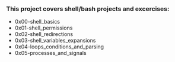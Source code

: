 ### This project covers shell/bash projects and excercises:

- 0x00-shell_basics
- 0x01-shell_permissions
- 0x02-shell_redirections
- 0x03-shell_variables_expansions
- 0x04-loops_conditions_and_parsing
- 0x05-processes_and_signals

